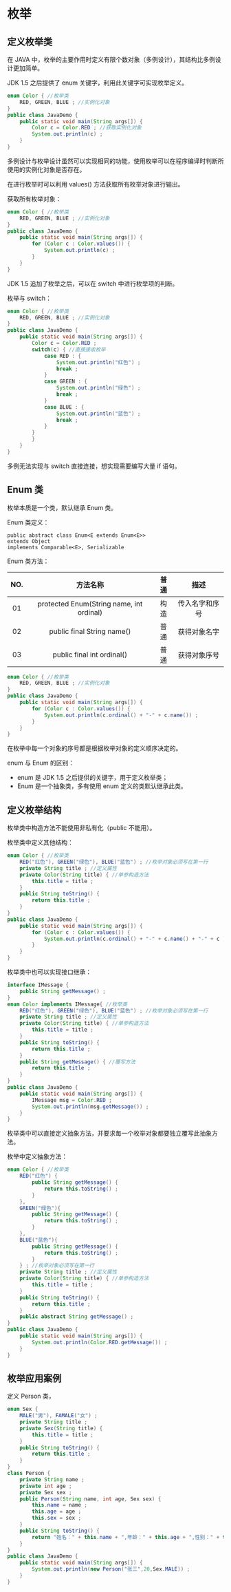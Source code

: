 # 枚举

## 定义枚举类

在 JAVA 中，枚举的主要作用时定义有限个数对象（多例设计），其结构比多例设计更加简单。

JDK 1.5 之后提供了 enum 关键字，利用此关键字可实现枚举定义。

```java
enum Color { //枚举类
	RED, GREEN, BLUE ; //实例化对象
}
public class JavaDemo {
	public static void main(String args[]) {
		Color c = Color.RED ; //获取实例化对象
		System.out.println(c) ;
	}
}
```

多例设计与枚举设计虽然可以实现相同的功能，使用枚举可以在程序编译时判断所使用的实例化对象是否存在。

在进行枚举时可以利用 values() 方法获取所有枚举对象进行输出。

获取所有枚举对象：
```java
enum Color { //枚举类
	RED, GREEN, BLUE ; //实例化对象
}
public class JavaDemo {
	public static void main(String args[]) {
		for (Color c : Color.values()) {
			System.out.println(c) ;
		}
	}
}
```

JDK 1.5 追加了枚举之后，可以在 switch 中进行枚举项的判断。

枚举与 switch：
```java
enum Color { //枚举类
	RED, GREEN, BLUE ; //实例化对象
}
public class JavaDemo {
	public static void main(String args[]) {
		Color c = Color.RED ;
		switch(c) { //直接接收枚举
			case RED : {
				System.out.println("红色") ;
				break ;
			}
			case GREEN : {
				System.out.println("绿色") ;
				break ;
			}
			case BLUE : {
				System.out.println("蓝色") ;
				break ;
			}
		}
		}
	}
}
```

多例无法实现与 switch 直接连接，想实现需要编写大量 if 语句。


## Enum 类

枚举本质是一个类，默认继承 Enum 类。

Enum 类定义：
```
public abstract class Enum<E extends Enum<E>>
extends Object
implements Comparable<E>, Serializable
```

Enum 类方法：

NO. | 方法名称 | 普通 | 描述
:-: | :---: | :---: | :---:
01 | protected Enum​(String name, int ordinal) | 构造 | 传入名字和序号
02 | public final String name() | 普通 | 获得对象名字
03 | public final int ordinal() | 普通 | 获得对象序号

```java
enum Color { //枚举类
	RED, GREEN, BLUE ; //实例化对象
}
public class JavaDemo {
	public static void main(String args[]) {
		for (Color c : Color.values()) {
			System.out.println(c.ordinal() + "-" + c.name()) ;
		}
	}
}
```

在枚举中每一个对象的序号都是根据枚举对象的定义顺序决定的。

enum 与 Enum 的区别：
* enum 是 JDK 1.5 之后提供的关键字，用于定义枚举类；
* Enum 是一个抽象类，多有使用 enum 定义的类默认继承此类。



## 定义枚举结构

枚举类中构造方法不能使用非私有化（public 不能用）。

枚举类中定义其他结构：
```java
enum Color { //枚举类
	RED("红色"), GREEN("绿色"), BLUE("蓝色") ; //枚举对象必须写在第一行
	private String title ; //定义属性
	private Color(String title) { //单参构造方法
		this.title = title ;
	}
	public String toString() {
		return this.title ;
	}
}
public class JavaDemo {
	public static void main(String args[]) {
		for (Color c : Color.values()) {
			System.out.println(c.ordinal() + "-" + c.name() + "-" + c ) ;
		}
	}
}
```

枚举类中也可以实现接口继承：
```java
interface IMessage {
	public String getMessage() ;
}
enum Color implements IMessage{ //枚举类
	RED("红色"), GREEN("绿色"), BLUE("蓝色") ; //枚举对象必须写在第一行
	private String title ; //定义属性
	private Color(String title) { //单参构造方法
		this.title = title ;
	}
	public String toString() {
		return this.title ;
	}
	public String getMessage() { //覆写方法
		return this.title ;
	}
}
public class JavaDemo {
	public static void main(String args[]) {
		IMessage msg = Color.RED ;
		System.out.println(msg.getMessage()) ;
	}
}
```

枚举类中可以直接定义抽象方法，并要求每一个枚举对象都要独立覆写此抽象方法。

枚举中定义抽象方法：
```java
enum Color { //枚举类
	RED("红色") {
		public String getMessage() {
			return this.toString() ;
		}
	}, 
	GREEN("绿色"){
		public String getMessage() {
			return this.toString() ;
		}
	}, 
	BLUE("蓝色"){
		public String getMessage() {
			return this.toString() ;
		}
	} ; //枚举对象必须写在第一行
	private String title ; //定义属性
	private Color(String title) { //单参构造方法
		this.title = title ;
	}
	public String toString() {
		return this.title ;
	}
	public abstract String getMessage() ;
}
public class JavaDemo {
	public static void main(String args[]) {
		System.out.println(Color.RED.getMessage()) ;
	}
}
```


## 枚举应用案例

定义 Person 类，
```java
enum Sex {
	MALE("男"), FAMALE("女") ;
	private String title ;
	private Sex(String title) {
		this.title = title ;
	}
	public String toString() {
		return this.title ;
	}
}
class Person {
	private String name ;
	private int age ;
	private Sex sex ;
	public Person(String name, int age, Sex sex) {
		this.name = name ;
		this.age = age ;
		this.sex = sex ;
	}
	public String toString() {
		return "姓名：" + this.name + ",年龄：" + this.age + ",性别：" + this.sex ;
	}
}
public class JavaDemo {
	public static void main(String args[]) {
		System.out.println(new Person("张三",20,Sex.MALE)) ;
	}
}
```
